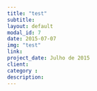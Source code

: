 ```yaml
---
title: "test"
subtitle: 
layout: default
modal_id: 7
date: 2015-07-07
img: "test"
link: 
project_date: Julho de 2015
client: 
category : 
description: 
---
```

